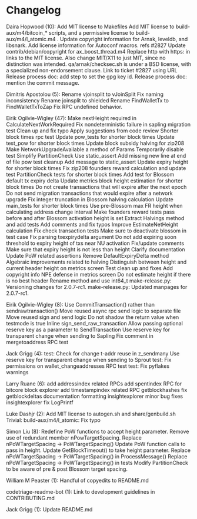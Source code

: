 Changelog
=========

Daira Hopwood (10):
      Add MIT license to Makefiles
      Add MIT license to build-aux/m4/bitcoin_* scripts, and a permissive license to build-aux/m4/l_atomic.m4 .
      Update copyright information for Arnak, leveldb, and libsnark.
      Add license information for Autoconf macros. refs #2827
      Update contrib/debian/copyright for ax_boost_thread.m4
      Replace http with https: in links to the MIT license. Also change MIT/X11 to just MIT, since no distinction was intended.
      qa/arnak/checksec.sh is under a BSD license, with a specialized non-endorsement clause.
      Link to ticket #2827 using URL
      Release process doc: add step to set the gpg key id.
      Release process doc: mention the commit message.

Dimitris Apostolou (5):
      Rename vjoinsplit to vJoinSplit
      Fix naming inconsistency
      Rename joinsplit to shielded
      Rename FindWalletTx to FindWalletTxToZap
      Fix RPC undefined behavior.

Eirik Ogilvie-Wigley (47):
      Make nextHeight required in CalculateNextWorkRequired
      Fix nondeterministic failure in sapling migration test
      Clean up and fix typo
      Apply suggestions from code review
      Shorter block times rpc test
      Update pow_tests for shorter block times
      Update test_pow for shorter block times
      Update block subsidy halving for zip208
      Make NetworkUpgradeAvailable a method of Params
      Temporarily disable test
      Simplify PartitionCheck
      Use static_assert
      Add missing new line at end of file
      pow test cleanup
      Add message to static_assert
      Update expiry height for shorter block times
      Fix zip208 founders reward calculation and update test
      PartitionCheck tests for shorter block times
      Add test for Blossom default tx expiry delta
      Update metrics block height estimation for shorter block times
      Do not create transactions that will expire after the next epoch
      Do not send migration transactions that would expire after a network upgrade
      Fix integer truncation in Blossom halving calculation
      Update main_tests for shorter block times
      Use pre-Blossom max FR height when calculating address change interval
      Make founders reward tests pass before and after Blossom activation height is set
      Extract Halvings method and add tests
      Add comments and fix typos
      Improve EstimateNetHeight calculation
      Fix check transaction tests
      Make sure to deactivate blossom in test case
      Fix parsing txexpirydelta argument
      Do not add expiring soon threshold to expiry height of txs near NU activation
      Fix/update comments
      Make sure that expiry height is not less than height
      Clarify documentation
      Update PoW related assertions
      Remove DefaultExpiryDelta method
      Algebraic improvements related to halving
      Distinguish between height and current header height on metrics screen
      Test clean up and fixes
      Add copyright info
      NPE defense in metrics screen
      Do not estimate height if there is no best header
      Rename method and use int64_t
      make-release.py: Versioning changes for 2.0.7-rc1.
      make-release.py: Updated manpages for 2.0.7-rc1.

Eirik Ogilvie-Wigley (8):
      Use CommitTransaction() rather than sendrawtransaction()
      Move reused async rpc send logic to separate file
      Move reused sign and send logic
      Do not shadow the return value when testmode is true
      Inline sign_send_raw_transaction
      Allow passing optional reserve key as a parameter to SendTransaction
      Use reserve key for transparent change when sending to Sapling
      Fix comment in mergetoaddress RPC test

Jack Grigg (4):
      test: Check for change t-addr reuse in z_sendmany
      Use reserve key for transparent change when sending to Sprout
      test: Fix permissions on wallet_changeaddresses RPC test
      test: Fix pyflakes warnings

Larry Ruane (6):
      add addressindex related RPCs
      add spentindex RPC for bitcore block explorer
      add timestampindex related RPC getblockhashes
      fix getblockdeltas documentation formatting
      insightexplorer minor bug fixes
      insightexplorer fix LogPrintf

Luke Dashjr (2):
      Add MIT license to autogen.sh and share/genbuild.sh
      Trivial: build-aux/m4/l_atomic: Fix typo

Simon Liu (8):
      Redefine PoW functions to accept height parameter.
      Remove use of redundant member nPowTargetSpacing.
      Replace nPoWTargetSpacing -> PoWTargetSpacing()
      Update PoW function calls to pass in height.
      Update GetBlockTimeout() to take height parameter.
      Replace nPoWTargetSpacing -> PoWTargetSpacing() in ProcessMessage()
      Replace nPoWTargetSpacing -> PoWTargetSpacing() in tests
      Modify PartitionCheck to be aware of pre & post Blossom target spacing.

William M Peaster (1):
      Handful of copyedits to README.md

codetriage-readme-bot (1):
      Link to development guidelines in CONTRIBUTING.md

Jack Grigg (1):
      Update README.md

